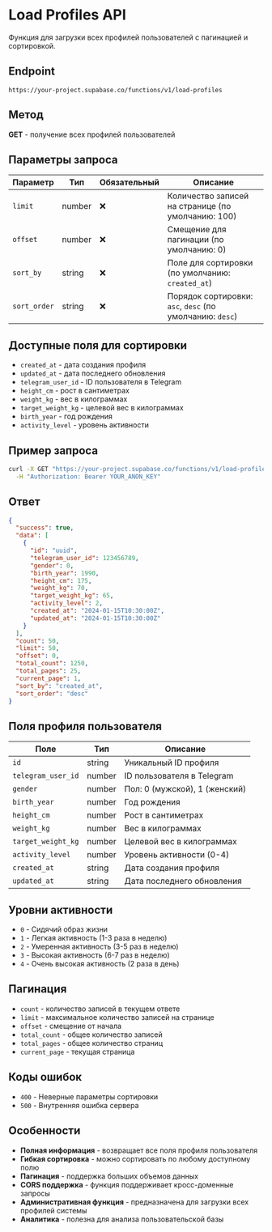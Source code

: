 # Load Profiles API

Функция для загрузки всех профилей пользователей с пагинацией и сортировкой.

## Endpoint
```
https://your-project.supabase.co/functions/v1/load-profiles
```

## Метод
**GET** - получение всех профилей пользователей

## Параметры запроса

| Параметр | Тип | Обязательный | Описание |
|----------|-----|--------------|----------|
| `limit` | number | ❌ | Количество записей на странице (по умолчанию: 100) |
| `offset` | number | ❌ | Смещение для пагинации (по умолчанию: 0) |
| `sort_by` | string | ❌ | Поле для сортировки (по умолчанию: `created_at`) |
| `sort_order` | string | ❌ | Порядок сортировки: `asc`, `desc` (по умолчанию: `desc`) |

## Доступные поля для сортировки

- `created_at` - дата создания профиля
- `updated_at` - дата последнего обновления
- `telegram_user_id` - ID пользователя в Telegram
- `height_cm` - рост в сантиметрах
- `weight_kg` - вес в килограммах
- `target_weight_kg` - целевой вес в килограммах
- `birth_year` - год рождения
- `activity_level` - уровень активности

## Пример запроса

```bash
curl -X GET "https://your-project.supabase.co/functions/v1/load-profiles?limit=50&offset=0&sort_by=created_at&sort_order=desc" \
  -H "Authorization: Bearer YOUR_ANON_KEY"
```

## Ответ

```json
{
  "success": true,
  "data": [
    {
      "id": "uuid",
      "telegram_user_id": 123456789,
      "gender": 0,
      "birth_year": 1990,
      "height_cm": 175,
      "weight_kg": 70,
      "target_weight_kg": 65,
      "activity_level": 2,
      "created_at": "2024-01-15T10:30:00Z",
      "updated_at": "2024-01-15T10:30:00Z"
    }
  ],
  "count": 50,
  "limit": 50,
  "offset": 0,
  "total_count": 1250,
  "total_pages": 25,
  "current_page": 1,
  "sort_by": "created_at",
  "sort_order": "desc"
}
```

## Поля профиля пользователя

| Поле | Тип | Описание |
|------|-----|----------|
| `id` | string | Уникальный ID профиля |
| `telegram_user_id` | number | ID пользователя в Telegram |
| `gender` | number | Пол: 0 (мужской), 1 (женский) |
| `birth_year` | number | Год рождения |
| `height_cm` | number | Рост в сантиметрах |
| `weight_kg` | number | Вес в килограммах |
| `target_weight_kg` | number | Целевой вес в килограммах |
| `activity_level` | number | Уровень активности (0-4) |
| `created_at` | string | Дата создания профиля |
| `updated_at` | string | Дата последнего обновления |

## Уровни активности

- `0` - Сидячий образ жизни
- `1` - Легкая активность (1-3 раза в неделю)
- `2` - Умеренная активность (3-5 раз в неделю)
- `3` - Высокая активность (6-7 раз в неделю)
- `4` - Очень высокая активность (2 раза в день)

## Пагинация

- `count` - количество записей в текущем ответе
- `limit` - максимальное количество записей на странице
- `offset` - смещение от начала
- `total_count` - общее количество записей
- `total_pages` - общее количество страниц
- `current_page` - текущая страница

## Коды ошибок

- `400` - Неверные параметры сортировки
- `500` - Внутренняя ошибка сервера

## Особенности

- **Полная информация** - возвращает все поля профиля пользователя
- **Гибкая сортировка** - можно сортировать по любому доступному полю
- **Пагинация** - поддержка больших объемов данных
- **CORS поддержка** - функция поддерживает кросс-доменные запросы
- **Административная функция** - предназначена для загрузки всех профилей системы
- **Аналитика** - полезна для анализа пользовательской базы
